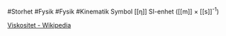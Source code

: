 #Storhet #Fysik #Fysik #Kinematik
Symbol [[η]]
SI-enhet ([[m]] × [[s]]<sup>-1</sup>)

[Viskositet - Wikipedia](https://sv.wikipedia.org/wiki/Viskositet)